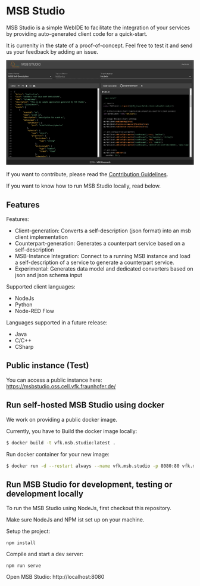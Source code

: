 # MSB Studio

MSB Studio is a simple WebIDE to facilitate the integration of your services by providing auto-generated client code for a quick-start.

It is currenlty in the state of a proof-of-concept. Feel free to test it and send us your feedback by adding an issue.

![MSB Studio Screenshot](doc/images/msb.studio.poc.png)

If you want to contribute, please read the [Contribution Guidelines](.github/CONTRIBUTING.md).

If you want to know how to run MSB Studio locally, read below.

## Features

Features:
- Client-generation: Converts a self-description (json format) into an msb client implementation
- Counterpart-generation: Generates a counterpart service based on a self-description
- MSB-Instance Integration: Connect to a running MSB instance and load a self-description of a service to generate a counterpart service.
- Experimental: Generates data model and dedicated converters based on json and json schema input

Supported client languages:
- NodeJs
- Python
- Node-RED Flow

Languages supported in a future release:
- Java
- C/C++
- CSharp

## Public instance (Test)

You can access a public instance here:
https://msbstudio.oss.cell.vfk.fraunhofer.de/

## Run self-hosted MSB Studio using docker

We work on providing a public docker image.

Currently, you have to Build the docker image locally:

```sh
$ docker build -t vfk.msb.studio:latest .
```

Run docker container for your new image:

```sh
$ docker run -d --restart always --name vfk.msb.studio -p 8080:80 vfk.msb.studio:latest
```

## Run MSB Studio for development, testing or development locally

To run the MSB Studio using NodeJs, first checkout this repository.

Make sure NodeJs and NPM ist set up on your machine.

Setup the project:
```
npm install
```

Compile and start a dev server:
```
npm run serve
```

Open MSB Studio: http://localhost:8080
